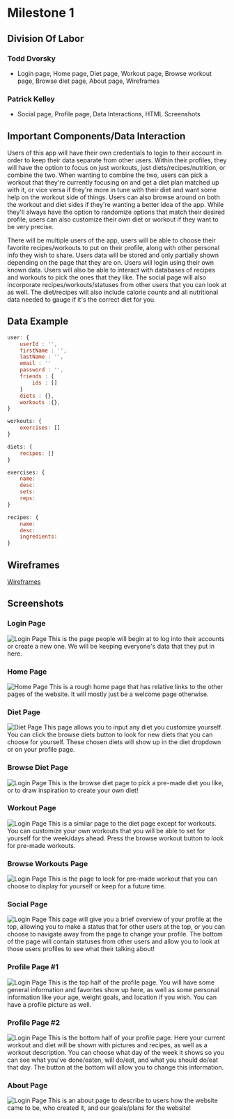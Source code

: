 # Milestone 1

## Division Of Labor
### Todd Dvorsky  
- Login page,
Home page,
Diet page,
Workout page,
Browse workout page,
Browse diet page,
About page,
Wireframes

### Patrick Kelley
- Social page,
Profile page,
Data Interactions,
HTML Screenshots


## Important Components/Data Interaction
Users of this app will have their own credentials to login to their account in order to keep their data separate from other users. Within their profiles, they will have the option to focus on just workouts, just diets/recipes/nutrition, or combine the two. When wanting to combine the two, users can pick a workout that they're currently focusing on and get a diet plan matched up with it, or vice versa if they're more in tune with their diet and want some help on the workout side of things. Users can also browse around on both the workout and diet sides if they're wanting a better idea of the app. While they'll always have the option to randomize options that match their desired profile, users can also customize their own diet or workout if they want to be very precise.

There will be multiple users of the app, users will be able to choose their favorite recipes/workouts to put on their profile, along with other personal info they wish to share. Users data will be stored and only partially shown depending on the page that they are on. Users will login using their own known data. Users will also be able to interact with databases of recipes and workouts to pick the ones that they like. The social page will also incorporate recipes/workouts/statuses from other users that you can look at as well. The diet/recipes will also include calorie counts and all nutritional data needed to gauge if it's the correct diet for you.

## Data Example

```javascript
user: {
    userId : '',
    firstName : '',
    lastName : '',
    email : ''
    password : '',
    friends : {
        ids : []
    }
    diets : {},
    workouts :{},
}

workouts: {
    exercises: []   
}

diets: {
    recipes: []
}

exercises: {
    name:
    desc:
    sets:
    reps:
}

recipes: {
    name:
    desc:
    ingredients:
}
```

## Wireframes
[Wireframes](https://drive.google.com/file/d/1CEFCk-R_HrVt_ahIVWXKrxtPOK4BYe0A/)

## Screenshots
### Login Page
![Login Page](https://github.com/todddvorsky/cs326-final-lamed/blob/patrick-dev/public/screenshots/login.png)
This is the page people will begin at to log into their accounts or create a new one. We will be keeping everyone's data that they put in here.

### Home Page
![Home Page](https://github.com/todddvorsky/cs326-final-lamed/blob/patrick-dev/public/screenshots/home.png)
This is a rough home page that has relative links to the other pages of the website. It will mostly just be a welcome page otherwise.

### Diet Page
![Diet Page](https://github.com/todddvorsky/cs326-final-lamed/blob/patrick-dev/public/screenshots/diets.png)
This page allows you to input any diet you customize yourself. You can click the browse diets button to look for new diets that you can choose for yourself. These chosen diets will show up in the diet dropdown or on your profile page.

### Browse Diet Page
![Login Page](https://github.com/todddvorsky/cs326-final-lamed/blob/patrick-dev/public/screenshots/browse_diets.png)
This is the browse diet page to pick a pre-made diet you like, or to draw inspiration to create your own diet!

### Workout Page
![Login Page](https://github.com/todddvorsky/cs326-final-lamed/blob/patrick-dev/public/screenshots/workouts.png)
This is a similar page to the diet page except for workouts. You can customize your own workouts that you will be able to set for yourself for the week/days ahead. Press the browse workout button to look for pre-made workouts.

### Browse Workouts Page
![Login Page](https://github.com/todddvorsky/cs326-final-lamed/blob/patrick-dev/public/screenshots/browse_workouts.png)
This is the page to look for pre-made workout that you can choose to display for yourself or keep for a future time.

### Social Page
![Login Page](https://github.com/todddvorsky/cs326-final-lamed/blob/patrick-dev/public/screenshots/social.png)
This page will give you a brief overview of your profile at the top, allowing you to make a status that for other users at the top, or you can choose to navigate away from the page to change your profile. The bottom of the page will contain statuses from other users and allow you to look at those users profiles to see what their talking about!

### Profile Page #1
![Login Page](https://github.com/todddvorsky/cs326-final-lamed/blob/patrick-dev/public/screenshots/profile_1.png)
This is the top half of the profile page. You will have some general information and favorites show up here, as well as some personal information like your age, weight goals, and location if you wish. You can have a profile picture as well.

### Profile Page #2
![Login Page](https://github.com/todddvorsky/cs326-final-lamed/blob/patrick-dev/public/screenshots/profile_2.png)
This is the bottom half of your profile page. Here your current workout and diet will be shown with pictures and recipes, as well as a workout description. You can choose what day of the week it shows so you can see what you've done/eaten, will do/eat, and what you should do/eat that day. The button at the bottom will allow you to change this information.

### About Page
![Login Page](https://github.com/todddvorsky/cs326-final-lamed/blob/patrick-dev/public/screenshots/about.png)
This is an about page to describe to users how the website came to be, who created it, and our goals/plans for the website!


